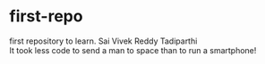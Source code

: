 # first-repo
first repository to learn.
Sai Vivek Reddy Tadiparthi <br> 
It took less code to send a man to space than to run a smartphone!
